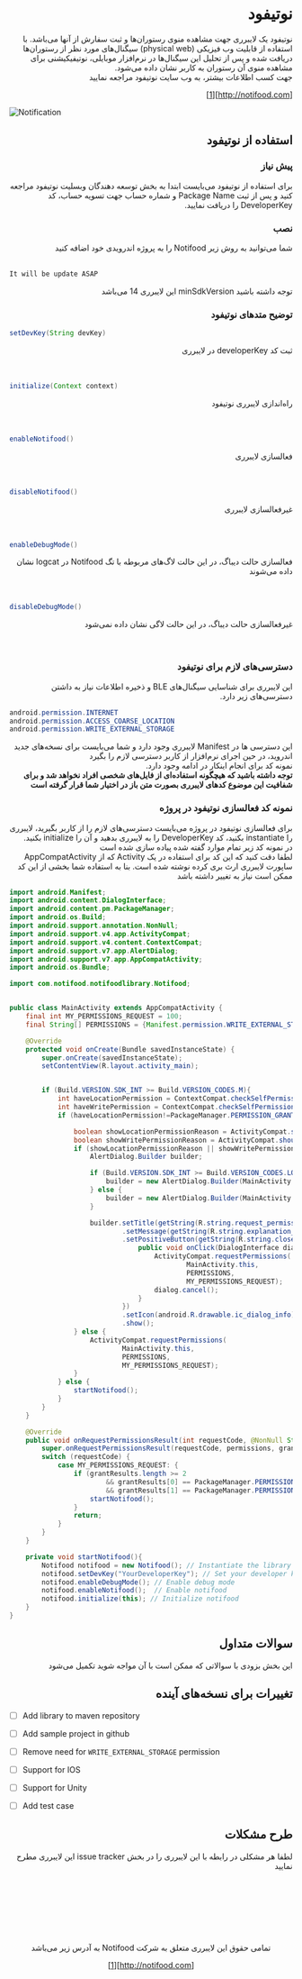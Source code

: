 <h1 dir="rtl"><a name="PersianSectionStart"></a>نوتیفود</h1>
<div dir="rtl">
نوتیفود یک لایبرری جهت مشاهده منوی رستوران‌ها و ثبت سفارش از آنها می‌باشد. با استفاده از قابلیت وب فیزیکی (physical web) سیگنال‌های مورد نظر از رستوران‌ها دریافت شده و پس از تحلیل این سیگنال‌ها در نرم‌افزار موبایلی، نوتیفیکیشنی برای مشاهده منوی آن رستوران به کاربر نشان داده می‌شود.
<br/>
جهت کسب اطلاعات بیشتر، به وب سایت نوتیفود مراجعه نمایید

[http://notifood.com][1]
</div>



<p align="center">

![Notification](http://s6.uplod.ir/i/00914/mntmfqo7cpsy.png "Notification of the app")
</p>

<h2 dir="rtl">استفاده از نوتیفود</h2>
<h3 dir="rtl">پیش نیاز</h3>
<div dir="rtl">
برای استفاده از نوتیفود می‌بایست ابتدا به بخش توسعه دهندگان وبسلیت نوتیفود مراجعه کنید و پس از ثبت Package Name و شماره حساب جهت تسویه حساب، کد DeveloperKey را دریافت نمایید.
</div>
<h3 dir="rtl">نصب</h3>
<div dir="rtl">
شما می‌توانید به روش زیر Notifood را به پروژه اندرویدی خود اضافه کنید
<br/><br/>
</div>

```sh
It will be update ASAP
```
<div dir="rtl">
توجه داشته باشید minSdkVersion این لایبرری 14 می‌باشد
</div>

<h3 dir="rtl">توضیح متدهای نوتیفود</h3>


```java
setDevKey(String devKey)
```
<div dir="rtl">
ثبت کد developerKey در لایبرری
<br/><br/><br/>
</div>


```java
initialize(Context context)
```
<div dir="rtl">
راه‌اندازی لایبرری نوتیفود
<br/><br/><br/>
</div>

```java
enableNotifood()
```
<div dir="rtl">
فعالسازی لایبرری
<br/><br/><br/>
</div>

```java
disableNotifood()
```
<div dir="rtl">
غیرفعالسازی لایبرری
<br/><br/><br/>
</div>

```java
enableDebugMode()
```
<div dir="rtl">
فعالسازی حالت دیباگ، در این حالت لاگ‌های مربوطه با تگ Notifood در logcat نشان داده می‌شوند
<br/><br/><br/>
</div>

```java
disableDebugMode()
```
<div dir="rtl">
غیرفعالسازی حالت دیباگ، در این حالت لاگی نشان داده نمی‌شود
<br/><br/><br/>
</div>

<h3 dir="rtl">دسترسی‌های لازم برای نوتیفود</h3>
<div dir="rtl">
این لایبرری برای شناسایی سیگنال‌های BLE و ذخیره اطلاعات نیاز به داشتن دسترسی‌های زیر دارد.
</div>

```java
android.permission.INTERNET
android.permission.ACCESS_COARSE_LOCATION
android.permission.WRITE_EXTERNAL_STORAGE
```

<div dir="rtl">
این دسترسی ها در Manifest لایبرری وجود دارد و شما می‌بایست برای نسخه‌های جدید اندروید، در حین اجرای نرم‌افزار از کاربر دسترسی لازم را بگیرد
<br/>
نمونه کد برای انجام اینکار در ادامه وجود دارد.
<br/>
<b>توجه داشته باشید که هیچگونه استفاده‌ای از فایل‌های شخصی افراد نخواهد شد و برای شفافیت این موضوع کدهای لایبرری بصورت متن باز در اختیار شما قرار گرفته است</b>
</div>

<h3 dir="rtl">نمونه کد فعالسازی نوتیفود در پروژه</h3>
<div dir="rtl">
برای فعالسازی نوتیفود در پروژه می‌بایست دسترسی‌های لازم را از کاربر بگیرید، لایبرری را instantiate بکنید، کد DeveloperKey را به لایبرری بدهید و آن را initialize بکنید.
<br/>
در نمونه کد زیر تمام موارد گفته شده پیاده سازی شده است
<br/>
لطفا دقت کنید که این کد برای استفاده در یک Activity که از AppCompatActivity ساپورت لایبرری ارث بری کرده نوشته شده است. بنا به استفاده شما بخشی از این کد ممکن است نیاز به تغییر داشته باشد
</div>

```java
import android.Manifest;
import android.content.DialogInterface;
import android.content.pm.PackageManager;
import android.os.Build;
import android.support.annotation.NonNull;
import android.support.v4.app.ActivityCompat;
import android.support.v4.content.ContextCompat;
import android.support.v7.app.AlertDialog;
import android.support.v7.app.AppCompatActivity;
import android.os.Bundle;

import com.notifood.notifoodlibrary.Notifood;


public class MainActivity extends AppCompatActivity {
    final int MY_PERMISSIONS_REQUEST = 100;
    final String[] PERMISSIONS = {Manifest.permission.WRITE_EXTERNAL_STORAGE, Manifest.permission.ACCESS_COARSE_LOCATION};

    @Override
    protected void onCreate(Bundle savedInstanceState) {
        super.onCreate(savedInstanceState);
        setContentView(R.layout.activity_main);


        if (Build.VERSION.SDK_INT >= Build.VERSION_CODES.M){
            int haveLocationPermission = ContextCompat.checkSelfPermission(MainActivity.this, Manifest.permission.ACCESS_COARSE_LOCATION);
            int haveWritePermission = ContextCompat.checkSelfPermission(MainActivity.this, Manifest.permission.WRITE_EXTERNAL_STORAGE);
            if (haveLocationPermission!=PackageManager.PERMISSION_GRANTED || haveWritePermission!=PackageManager.PERMISSION_GRANTED) {

                boolean showLocationPermissionReason = ActivityCompat.shouldShowRequestPermissionRationale(MainActivity.this, Manifest.permission.ACCESS_COARSE_LOCATION);
                boolean showWritePermissionReason = ActivityCompat.shouldShowRequestPermissionRationale(MainActivity.this, Manifest.permission.WRITE_EXTERNAL_STORAGE);
                if (showLocationPermissionReason || showWritePermissionReason) {
                    AlertDialog.Builder builder;

                    if (Build.VERSION.SDK_INT >= Build.VERSION_CODES.LOLLIPOP) {
                        builder = new AlertDialog.Builder(MainActivity.this, android.R.style.Theme_Material_Dialog_Alert);
                    } else {
                        builder = new AlertDialog.Builder(MainActivity.this);
                    }

                    builder.setTitle(getString(R.string.request_permission_title))
                            .setMessage(getString(R.string.explanation_for_permissions))
                            .setPositiveButton(getString(R.string.close_btn), new DialogInterface.OnClickListener() {
                                public void onClick(DialogInterface dialog, int which) {
                                    ActivityCompat.requestPermissions(
                                            MainActivity.this,
                                            PERMISSIONS,
                                            MY_PERMISSIONS_REQUEST);
                                    dialog.cancel();
                                }
                            })
                            .setIcon(android.R.drawable.ic_dialog_info)
                            .show();
                } else {
                    ActivityCompat.requestPermissions(
                            MainActivity.this,
                            PERMISSIONS,
                            MY_PERMISSIONS_REQUEST);
                }
            } else {
                startNotifood();
            }
        }
    }

    @Override
    public void onRequestPermissionsResult(int requestCode, @NonNull String[] permissions, @NonNull int[] grantResults) {
        super.onRequestPermissionsResult(requestCode, permissions, grantResults);
        switch (requestCode) {
            case MY_PERMISSIONS_REQUEST: {
                if (grantResults.length >= 2
                        && grantResults[0] == PackageManager.PERMISSION_GRANTED
                        && grantResults[1] == PackageManager.PERMISSION_GRANTED) {
                    startNotifood();
                }
                return;
            }
        }
    }

    private void startNotifood(){
        Notifood notifood = new Notifood(); // Instantiate the library
        notifood.setDevKey("YourDeveloperKey"); // Set your developer key
        notifood.enableDebugMode();	// Enable debug mode
        notifood.enableNotifood();	// Enable notifood
        notifood.initialize(this); // Initialize notifood
    }
}
```

<h2 dir="rtl">سوالات متداول</h2>
<div dir="rtl">
این بخش بزودی با سوالاتی که ممکن است با آن مواجه شوید تکمیل می‌شود
</div>


<h2 dir="rtl">تغییرات برای نسخه‌های آینده</h2>

- [ ] Add library to maven repository
- [ ] Add sample project in github
- [ ] Remove need for `WRITE_EXTERNAL_STORAGE` permission
- [ ] Support for IOS
- [ ] Support for Unity
- [ ] Add test case


<h2 dir="rtl">طرح مشکلات</h2>
<div dir="rtl">
لطفا هر مشکلی در رابطه با این لایبرری را در بخش issue tracker این لایبرری مطرح نمایید
</div>

<br/><br/><br/><br/><br/>

<h2 dir="rtl"></h2>
<div dir="rtl">
<center>

تمامی حقوق این لایبرری متعلق به شرکت Notifood به آدرس زیر می‌باشد

[http://notifood.com][1]
</center>
</div>


[1]: http://notifood.com